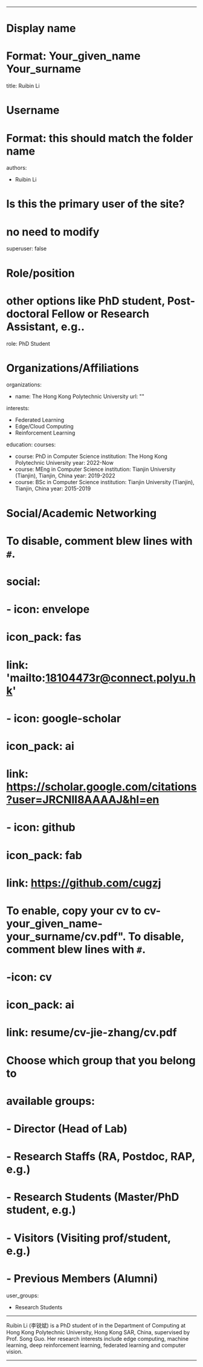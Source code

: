 
---
# Display name
# Format: Your_given_name Your_surname 
title: Ruibin Li

# Username
# Format: this should match the folder name
authors:
- Ruibin Li

# Is this the primary user of the site?
# no need to modify 
superuser: false

# Role/position
# other options like PhD student, Post-doctoral Fellow or Research Assistant, e.g..
role: PhD Student

# Organizations/Affiliations
organizations:
- name: The Hong Kong Polytechnic University
  url: ""

interests:
- Federated Learning
- Edge/Cloud Computing
- Reinforcement Learning

education:
  courses:
  - course: PhD in Computer Science
    institution: The Hong Kong Polytechnic University
    year: 2022-Now
  - course: MEng in Computer Science
    institution: Tianjin University (Tianjin), Tianjin, China
    year: 2019-2022
  - course: BSc in Computer Science
    institution: Tianjin University (Tianjin), Tianjin, China
    year: 2015-2019

# Social/Academic Networking
# To disable, comment blew lines with `#`.
# social:
# - icon: envelope
#  icon_pack: fas
#  link: 'mailto:18104473r@connect.polyu.hk'
# - icon: google-scholar
#  icon_pack: ai
#  link: https://scholar.google.com/citations?user=JRCNlI8AAAAJ&hl=en
# - icon: github
#  icon_pack: fab
#  link: https://github.com/cugzj

# To enable, copy your cv to cv-your_given_name-your_surname/cv.pdf". To disable, comment blew lines with `#`.
# -icon: cv
# icon_pack: ai
# link: resume/cv-jie-zhang/cv.pdf

# Choose which group that you belong to
#  available groups:
#  - Director (Head of Lab)
#  - Research Staffs (RA, Postdoc, RAP, e.g.)
#  - Research Students (Master/PhD student, e.g.)
#  - Visitors (Visiting prof/student, e.g.)
#  - Previous Members (Alumni)
user_groups:
- Research Students
---

Ruibin Li (李锐斌) is a PhD student of in the Department of Computing at Hong Kong Polytechnic University, Hong Kong SAR, China, supervised by Prof. Song Guo. Her research interests include edge computing, machine learning, deep reinforcement learning, federated learning and computer vision.

---

